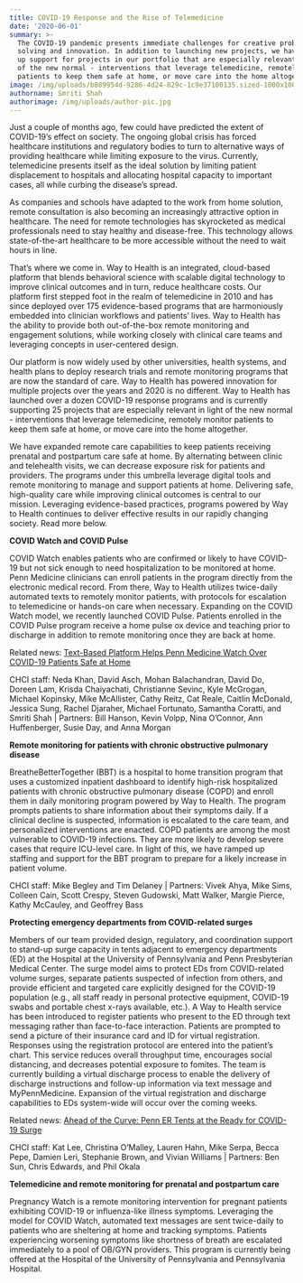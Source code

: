 ```yaml
---
title: COVID-19 Response and the Rise of Telemedicine
date: '2020-06-01'
summary: >-
  The COVID-19 pandemic presents immediate challenges for creative problem
  solving and innovation. In addition to launching new projects, we have ramped
  up support for projects in our portfolio that are especially relevant in light
  of the new normal - interventions that leverage telemedicine, remotely monitor
  patients to keep them safe at home, or move care into the home altogether. 
image: /img/uploads/b889954d-9286-4d24-829c-1c9e37100135.sized-1000x1000.jpg
authorname: Smriti Shah
authorimage: /img/uploads/author-pic.jpg
---
```

Just a couple of months ago, few could have predicted the extent of COVID-19’s effect on society. The ongoing global crisis has forced healthcare institutions and regulatory bodies to turn to alternative ways of providing healthcare while limiting exposure to the virus. Currently, telemedicine presents itself as the ideal solution by limiting patient displacement to hospitals and allocating hospital capacity to important cases, all while curbing the disease’s spread.

As companies and schools have adapted to the work from home solution, remote consultation is also becoming an increasingly attractive option in healthcare. The need for remote technologies has skyrocketed as medical professionals need to stay healthy and disease-free. This technology allows state-of-the-art healthcare to be more accessible without the need to wait hours in line. 

That’s where we come in. Way to Health is an integrated, cloud-based platform that blends behavioral science with scalable digital technology to improve clinical outcomes and in turn, reduce healthcare costs. Our platform first stepped foot in the realm of telemedicine in 2010 and has since deployed over 175 evidence-based programs that are harmoniously embedded into clinician workflows and patients’ lives. Way to Health has the ability to provide both out-of-the-box remote monitoring and engagement solutions, while working closely with clinical care teams and leveraging concepts in user-centered design. 

Our platform is now widely used by other universities, health systems, and health plans to deploy research trials and remote monitoring programs that are now the standard of care. Way to Health has powered innovation for multiple projects over the years and 2020 is no different. Way to Health has launched over a dozen COVID-19 response programs and is currently supporting 25 projects that are especially relevant in light of the new normal - interventions that leverage telemedicine, remotely monitor patients to keep them safe at home, or move care into the home altogether. 

We have expanded remote care capabilities to keep patients receiving prenatal and postpartum care safe at home. By alternating between clinic and telehealth visits, we can decrease exposure risk for patients and providers. The programs under this umbrella leverage digital tools and remote monitoring to manage and support patients at home. Delivering safe, high-quality care while improving clinical outcomes is central to our mission. Leveraging evidence-based practices, programs powered by Way to Health continues to deliver effective results in our rapidly changing society. Read more below.



**COVID Watch and COVID Pulse**

COVID Watch enables patients who are confirmed or likely to have COVID-19 but not sick enough to need hospitalization to be monitored at home.  Penn Medicine clinicians can enroll patients in the program directly from the electronic medical record.  From there, Way to Health utilizes twice-daily automated texts to remotely monitor patients, with protocols for escalation to telemedicine or hands-on care when necessary.  Expanding on the COVID Watch model, we recently launched COVID Pulse.  Patients enrolled in the COVID Pulse program receive a home pulse ox device and teaching prior to discharge in addition to remote monitoring once they are back at home.

Related news: [Text-Based Platform Helps Penn Medicine Watch Over COVID-19 Patients Safe at Home](https://www.pennmedicine.org/news/news-blog/2020/april/text-based-platform-helps-penn-watch-over-covid19-patients-safe-at-home)

CHCI staff: Neda Khan, David Asch, Mohan Balachandran, David Do, Doreen Lam, Krisda Chaiyachati, Christianne Sevinc, Kyle McGrogan, Michael Kopinsky, Mike McAllister, Cathy Reitz, Cat Reale, Caitlin McDonald, Jessica Sung, Rachel Djaraher, Michael Fortunato, Samantha Coratti, and Smriti Shah | Partners: Bill Hanson, Kevin Volpp, Nina O’Connor, Ann Huffenberger, Susie Day, and Anna Morgan

**Remote monitoring for patients with chronic obstructive pulmonary disease**

BreatheBetterTogether (BBT) is a hospital to home transition program that uses a customized inpatient dashboard to identify high-risk hospitalized patients with chronic obstructive pulmonary disease (COPD) and enroll them in daily monitoring program powered by Way to Health.  The program prompts patients to share information about their symptoms daily. If a clinical decline is suspected, information is escalated to the care team, and personalized interventions are enacted. COPD patients are among the most vulnerable to COVID-19 infections.  They are more likely to develop severe cases that require ICU-level care. In light of this, we have ramped up staffing and support for the BBT program to prepare for a likely increase in patient volume. 

CHCI staff: Mike Begley and Tim Delaney | Partners: Vivek Ahya, Mike Sims, Colleen Cain, Scott Crespy, Steven Gudowski, Matt Walker, Margie Pierce, Kathy McCauley, and Geoffrey Bass

**Protecting emergency departments from COVID-related surges**

Members of our team provided design, regulatory, and coordination support to stand-up surge capacity in tents adjacent to emergency departments (ED) at the Hospital at the University of Pennsylvania and Penn Presbyterian Medical Center.  The surge model aims to protect EDs from COVID-related volume surges, separate patients suspected of infection from others, and provide efficient and targeted care explicitly designed for the COVID-19 population (e.g., all staff ready in personal protective equipment, COVID-19 swabs and portable chest x-rays available, etc.).  A Way to Health service has been introduced to register patients who present to the ED through text messaging rather than face-to-face interaction. Patients are prompted to send a picture of their insurance card and ID for virtual registration.  Responses using the registration protocol are entered into the patient’s chart.  This service reduces overall throughput time, encourages social distancing, and decreases potential exposure to fomites.  The team is currently building a virtual discharge process to enable the delivery of discharge instructions and follow-up information via text message and MyPennMedicine. Expansion of the virtual registration and discharge capabilities to EDs system-wide will occur over the coming weeks.

Related news: [Ahead of the Curve: Penn ER Tents at the Ready for COVID-19 Surge](https://www.pennmedicine.org/news/news-blog/2020/april/ahead-of-the-curve-penn-er-tents-at-the-ready-for-covid19-surge)

CHCI staff: Kat Lee, Christina O’Malley, Lauren Hahn, Mike Serpa, Becca Pepe, Damien Leri, Stephanie Brown, and Vivian Williams | Partners: Ben Sun, Chris Edwards, and Phil Okala

**Telemedicine and remote monitoring for prenatal and postpartum care**

Pregnancy Watch is a remote monitoring intervention for pregnant patients exhibiting COVID-19 or influenza-like illness symptoms.  Leveraging the model for COVID Watch, automated text messages are sent twice-daily to patients who are sheltering at home and tracking symptoms.  Patients experiencing worsening symptoms like shortness of breath are escalated immediately to a pool of OB/GYN providers.  This program is currently being offered at the Hospital of the University of Pennsylvania and Pennsylvania Hospital.
